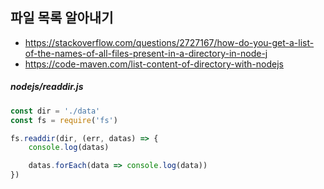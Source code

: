 ## 파일 목록 알아내기

- https://stackoverflow.com/questions/2727167/how-do-you-get-a-list-of-the-names-of-all-files-present-in-a-directory-in-node-j
- https://code-maven.com/list-content-of-directory-with-nodejs



##### nodejs/readdir.js

```js
const dir = './data'
const fs = require('fs')

fs.readdir(dir, (err, datas) => {
    console.log(datas)

    datas.forEach(data => console.log(data))
})
```

